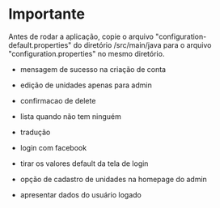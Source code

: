 # Importante

Antes de rodar a aplicação, copie o arquivo "configuration-default.properties" do diretório /src/main/java para o arquivo "configuration.properties" no mesmo diretório.

- mensagem de sucesso na criação de conta

- edição de unidades apenas para admin

- confirmacao de delete

- lista quando não tem ninguém

- tradução

- login com facebook

- tirar os valores default da tela de login

- opção de cadastro de unidades na homepage do admin

- apresentar dados do usuário logado
